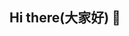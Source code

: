 ## Hi there(大家好) 👋

<!--
**goodacao/goodacao** is a ✨ _special_ ✨ repository because its `README.md` (this file) appears on your GitHub profile.

以下是關於我的介紹:

- 🔭 我是個國小老師，我在台灣省新北巿永和區的中和國小工作。
- 🌱 我最近在學習Flutter，想開發一些對國小老師有幫助的App
- 👯 目前我正在寫作業登記系統的APP
- 🤔 申請github是想在vscode使用copilot的教育版本。剛開始用github可能很多都不懂...
- 💬 你有什麼問題可以問我，但因為我是新手可能會回答不出來。
- 📫 希望可以與大家多交流...
-->
